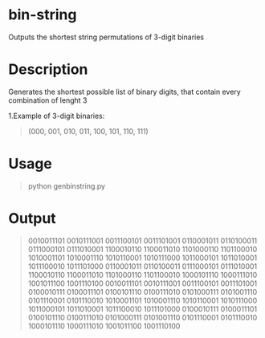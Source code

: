 # bin-string
Outputs the shortest string permutations of 3-digit binaries

# Description
Generates the shortest possible list of binary digits, that contain every combination of lenght 3

1.Example of 3-digit binaries: 
> (000, 001, 010, 011, 100, 101, 110, 111)

# Usage
> python genbinstring.py

# Output

> 0010011101
0010111001
0011100101
0011101001
0110001011
0110100011
0111000101
0111010001
1100010110
1100011010
1101000110
1101100010
1010001101
1010001110
1010110001
1010111000
1011000101
1011010001
1011100010
1011101000
0110001011
0110100011
0111000101
0111010001
1100010110
1100011010
1101000110
1101100010
1000101110
1000111010
1001011100
1001110100
0010011101
0010111001
0011100101
0011101001
0100010111
0100011101
0100101110
0100111010
0101000111
0101001110
0101110001
0101110010
1010001101
1010001110
1010110001
1010111000
1011000101
1011010001
1011100010
1011101000
0100010111
0100011101
0100101110
0100111010
0101000111
0101001110
0101110001
0101110010
1000101110
1000111010
1001011100
1001110100
